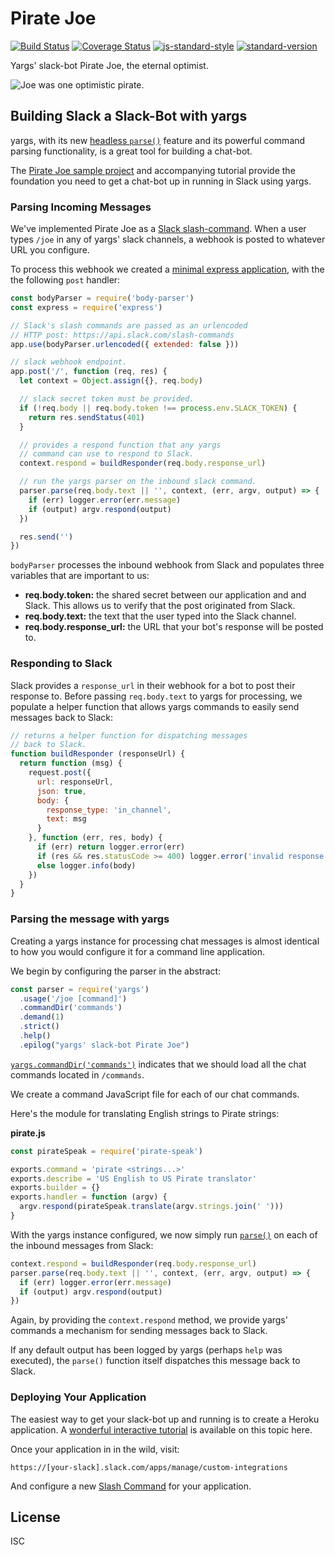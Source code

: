 # Pirate Joe

[![Build Status][travis-image]][travis-url]
[![Coverage Status][coveralls-image]][coveralls-url]
[![js-standard-style][standard-image]][standard-url]
[![standard-version][standard-version-image]][standard-version-url]

Yargs' slack-bot Pirate Joe, the eternal optimist.

![Joe was one optimistic pirate.](http://i.imgur.com/4WFGVJ9.png)

## Building Slack a Slack-Bot with yargs

yargs, with its new [headless `parse()`](https://github.com/yargs/yargs#parseargs-context-parsecallback) feature and its powerful command
parsing functionality, is a great tool for building a chat-bot.

The [Pirate Joe sample project](https://github.com/yargs/pirate-joe/blob/master/server.js) and accompanying tutorial provide the foundation you need to get a chat-bot up in running in Slack using yargs.

### Parsing Incoming Messages

We've implemented Pirate Joe as a [Slack slash-command](https://api.slack.com/slash-commands). When
a user types `/joe` in any of yargs' slack channels, a webhook is posted to whatever URL you configure.

To process this webhook we created a [minimal express application](https://expressjs.com/en/starter/hello-world.html), with the the following `post` handler:

```js
const bodyParser = require('body-parser')
const express = require('express')

// Slack's slash commands are passed as an urlencoded
// HTTP post: https://api.slack.com/slash-commands
app.use(bodyParser.urlencoded({ extended: false }))

// slack webhook endpoint.
app.post('/', function (req, res) {
  let context = Object.assign({}, req.body)

  // slack secret token must be provided.
  if (!req.body || req.body.token !== process.env.SLACK_TOKEN) {
    return res.sendStatus(401)
  }

  // provides a respond function that any yargs
  // command can use to respond to Slack.
  context.respond = buildResponder(req.body.response_url)

  // run the yargs parser on the inbound slack command.
  parser.parse(req.body.text || '', context, (err, argv, output) => {
    if (err) logger.error(err.message)
    if (output) argv.respond(output)
  })

  res.send('')
})
```

`bodyParser` processes the inbound webhook from Slack and populates three
variables that are important to us:

* **req.body.token:** the shared secret between our application and
  and Slack. This allows us to verify that the post originated from Slack.
* **req.body.text:** the text that the user typed into the Slack channel.
* **req.body.response_url:** the URL that your bot's response will be posted to.

### Responding to Slack

Slack provides a `response_url` in their webhook for a bot to post their response to.
Before passing `req.body.text` to yargs for processing, we populate a helper function that
allows yargs commands to easily send messages back to Slack:

```js
// returns a helper function for dispatching messages
// back to Slack.
function buildResponder (responseUrl) {
  return function (msg) {
    request.post({
      url: responseUrl,
      json: true,
      body: {
        response_type: 'in_channel',
        text: msg
      }
    }, function (err, res, body) {
      if (err) return logger.error(err)
      if (res && res.statusCode >= 400) logger.error('invalid response =', res.statusCode)
      else logger.info(body)
    })
  }
}
```

### Parsing the message with yargs

Creating a yargs instance for processing chat messages is almost identical to how you
would configure it for a command line application.

We begin by configuring the parser in the abstract:

```js
const parser = require('yargs')
  .usage('/joe [command]')
  .commandDir('commands')
  .demand(1)
  .strict()
  .help()
  .epilog("yargs' slack-bot Pirate Joe")
```

[`yargs.commandDir('commands')`](https://github.com/yargs/yargs#commanddirdirectory-opts) indicates that
we should load all the chat commands located in `/commands`.

We create a command JavaScript file for each of our chat commands.

Here's the module for translating English strings to Pirate strings:

**pirate.js**

```js
const pirateSpeak = require('pirate-speak')

exports.command = 'pirate <strings...>'
exports.describe = 'US English to US Pirate translator'
exports.builder = {}
exports.handler = function (argv) {
  argv.respond(pirateSpeak.translate(argv.strings.join(' ')))
}
```

With the yargs instance configured, we now simply run  [`parse()`](https://github.com/yargs/yargs#parseargs-context-parsecallback) on each
of the inbound messages from Slack:

```js
context.respond = buildResponder(req.body.response_url)
parser.parse(req.body.text || '', context, (err, argv, output) => {
  if (err) logger.error(err.message)
  if (output) argv.respond(output)
})
```

Again, by providing the `context.respond` method, we provide yargs' commands a
mechanism for sending messages back to Slack.

If any default output has been logged by yargs (perhaps `help` was executed), the
`parse()` function itself dispatches this message back to Slack.

### Deploying Your Application

The easiest way to get your slack-bot up and running is to create a Heroku application.
A [wonderful interactive tutorial](https://devcenter.heroku.com/articles/getting-started-with-nodejs#introduction) is
available on this topic here.

Once your application in in the wild, visit:

`https://[your-slack].slack.com/apps/manage/custom-integrations`

And configure a new [Slash Command](https://api.slack.com/slash-commands) for your application.

## License

ISC

[travis-url]: https://travis-ci.org/yargs/pirate-joe
[travis-image]: https://img.shields.io/travis/yargs/pirate-joe/master.svg
[coveralls-url]: https://coveralls.io/github/yargs/pirate-joe
[coveralls-image]: https://img.shields.io/coveralls/yargs/pirate-joe.svg
[standard-image]: https://img.shields.io/badge/code%20style-standard-brightgreen.svg
[standard-url]: http://standardjs.com/
[standard-version-image]: https://img.shields.io/badge/release-standard%20version-brightgreen.svg
[standard-version-url]: https://github.com/conventional-changelog/standard-version
